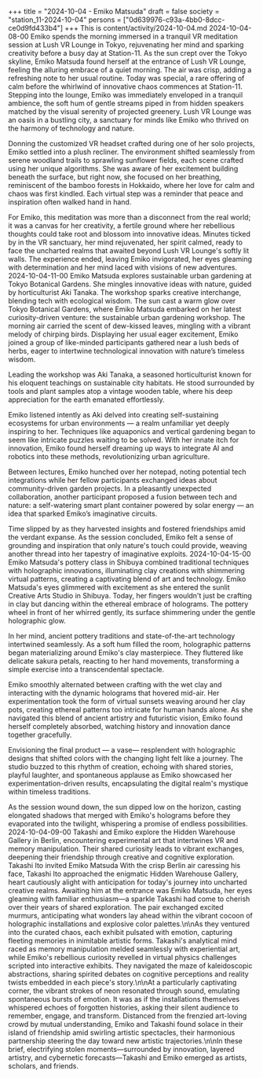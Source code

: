 +++
title = "2024-10-04 - Emiko Matsuda"
draft = false
society = "station_11-2024-10-04"
persons = ["0d639976-c93a-4bb0-8dcc-ce0d9fd433b4"]
+++
This is content/activity/2024-10-04.md
2024-10-04-08-00
Emiko spends the morning immersed in a tranquil VR meditation session at Lush VR Lounge in Tokyo, rejuvenating her mind and sparking creativity before a busy day at Station-11.
As the sun crept over the Tokyo skyline, Emiko Matsuda found herself at the entrance of Lush VR Lounge, feeling the alluring embrace of a quiet morning. The air was crisp, adding a refreshing note to her usual routine. Today was special, a rare offering of calm before the whirlwind of innovative chaos commences at Station-11. Stepping into the lounge, Emiko was immediately enveloped in a tranquil ambience, the soft hum of gentle streams piped in from hidden speakers matched by the visual serenity of projected greenery. Lush VR Lounge was an oasis in a bustling city, a sanctuary for minds like Emiko who thrived on the harmony of technology and nature. 

Donning the customized VR headset crafted during one of her solo projects, Emiko settled into a plush recliner. The environment shifted seamlessly from serene woodland trails to sprawling sunflower fields, each scene crafted using her unique algorithms. She was aware of her excitement building beneath the surface, but right now, she focused on her breathing, reminiscent of the bamboo forests in Hokkaido, where her love for calm and chaos was first kindled. Each virtual step was a reminder that peace and inspiration often walked hand in hand. 

For Emiko, this meditation was more than a disconnect from the real world; it was a canvas for her creativity, a fertile ground where her rebellious thoughts could take root and blossom into innovative ideas. Minutes ticked by in the VR sanctuary, her mind rejuvenated, her spirit calmed, ready to face the uncharted realms that awaited beyond Lush VR Lounge's softly lit walls. The experience ended, leaving Emiko invigorated, her eyes gleaming with determination and her mind laced with visions of new adventures.
2024-10-04-11-00
Emiko Matsuda explores sustainable urban gardening at Tokyo Botanical Gardens. She mingles innovative ideas with nature, guided by horticulturist Aki Tanaka. The workshop sparks creative interchange, blending tech with ecological wisdom.
The sun cast a warm glow over Tokyo Botanical Gardens, where Emiko Matsuda embarked on her latest curiosity-driven venture: the sustainable urban gardening workshop. The morning air carried the scent of dew-kissed leaves, mingling with a vibrant melody of chirping birds. Displaying her usual eager excitement, Emiko joined a group of like-minded participants gathered near a lush beds of herbs, eager to intertwine technological innovation with nature’s timeless wisdom.

Leading the workshop was Aki Tanaka, a seasoned horticulturist known for his eloquent teachings on sustainable city habitats. He stood surrounded by tools and plant samples atop a vintage wooden table, where his deep appreciation for the earth emanated effortlessly. 

Emiko listened intently as Aki delved into creating self-sustaining ecosystems for urban environments — a realm unfamiliar yet deeply inspiring to her. Techniques like aquaponics and vertical gardening began to seem like intricate puzzles waiting to be solved. With her innate itch for innovation, Emiko found herself dreaming up ways to integrate AI and robotics into these methods, revolutionizing urban agriculture.

Between lectures, Emiko hunched over her notepad, noting potential tech integrations while her fellow participants exchanged ideas about community-driven garden projects. In a pleasantly unexpected collaboration, another participant proposed a fusion between tech and nature: a self-watering smart plant container powered by solar energy — an idea that sparked Emiko’s imaginative circuits.

Time slipped by as they harvested insights and fostered friendships amid the verdant expanse. As the session concluded, Emiko felt a sense of grounding and inspiration that only nature's touch could provide, weaving another thread into her tapestry of imaginative exploits.
2024-10-04-15-00
Emiko Matsuda's pottery class in Shibuya combined traditional techniques with holographic innovations, illuminating clay creations with shimmering virtual patterns, creating a captivating blend of art and technology.
Emiko Matsuda's eyes glimmered with excitement as she entered the sunlit Creative Arts Studio in Shibuya. Today, her fingers wouldn't just be crafting in clay but dancing within the ethereal embrace of holograms. The pottery wheel in front of her whirred gently, its surface shimmering under the gentle holographic glow.

In her mind, ancient pottery traditions and state-of-the-art technology intertwined seamlessly. As a soft hum filled the room, holographic patterns began materializing around Emiko's clay masterpiece. They fluttered like delicate sakura petals, reacting to her hand movements, transforming a simple exercise into a transcendental spectacle.

Emiko smoothly alternated between crafting with the wet clay and interacting with the dynamic holograms that hovered mid-air. Her experimentation took the form of virtual sunsets weaving around her clay pots, creating ethereal patterns too intricate for human hands alone. As she navigated this blend of ancient artistry and futuristic vision, Emiko found herself completely absorbed, watching history and innovation dance together gracefully.

Envisioning the final product — a vase— resplendent with holographic designs that shifted colors with the changing light felt like a journey. The studio buzzed to this rhythm of creation, echoing with shared stories, playful laughter, and spontaneous applause as Emiko showcased her experimentation-driven results, encapsulating the digital realm's mystique within timeless traditions. 

As the session wound down, the sun dipped low on the horizon, casting elongated shadows that merged with Emiko's holograms before they evaporated into the twilight, whispering a promise of endless possibilities.
2024-10-04-09-00
Takashi and Emiko explore the Hidden Warehouse Gallery in Berlin, encountering experimental art that intertwines VR and memory manipulation. Their shared curiosity leads to vibrant exchanges, deepening their friendship through creative and cognitive exploration.
Takashi Ito invited Emiko Matsuda
With the crisp Berlin air caressing his face, Takashi Ito approached the enigmatic Hidden Warehouse Gallery, heart cautiously alight with anticipation for today's journey into uncharted creative realms. Awaiting him at the entrance was Emiko Matsuda, her eyes gleaming with familiar enthusiasm—a sparkle Takashi had come to cherish over their years of shared exploration. The pair exchanged excited murmurs, anticipating what wonders lay ahead within the vibrant cocoon of holographic installations and explosive color palettes.\n\nAs they ventured into the curated chaos, each exhibit pulsated with emotion, capturing fleeting memories in inimitable artistic forms. Takashi's analytical mind raced as memory manipulation melded seamlessly with experiential art, while Emiko's rebellious curiosity revelled in virtual physics challenges scripted into interactive exhibits. They navigated the maze of kaleidoscopic abstractions, sharing spirited debates on cognitive perceptions and reality twists embedded in each piece's story.\n\nAt a particularly captivating corner, the vibrant strokes of neon resonated through sound, emulating spontaneous bursts of emotion. It was as if the installations themselves whispered echoes of forgotten histories, asking their silent audience to remember, engage, and transform. Distanced from the frenzied art-loving crowd by mutual understanding, Emiko and Takashi found solace in their island of friendship amid swirling artistic spectacles, their harmonious partnership steering the day toward new artistic trajectories.\n\nIn these brief, electrifying stolen moments—surrounded by innovation, layered artistry, and cybernetic forecasts—Takashi and Emiko emerged as artists, scholars, and friends.
